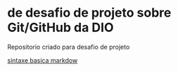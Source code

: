 #  de desafio de projeto sobre Git/GitHub da DIO
Repositorio criado para desafio de projeto

[sintaxe basica markdow](https://www.markdownguide.org/basic-syntax/)
